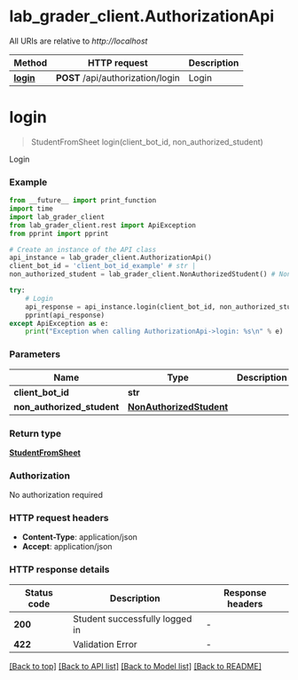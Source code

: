 # lab_grader_client.AuthorizationApi

All URIs are relative to *http://localhost*

Method | HTTP request | Description
------------- | ------------- | -------------
[**login**](AuthorizationApi.md#login) | **POST** /api/authorization/login | Login


# **login**
> StudentFromSheet login(client_bot_id, non_authorized_student)

Login

### Example

```python
from __future__ import print_function
import time
import lab_grader_client
from lab_grader_client.rest import ApiException
from pprint import pprint

# Create an instance of the API class
api_instance = lab_grader_client.AuthorizationApi()
client_bot_id = 'client_bot_id_example' # str | 
non_authorized_student = lab_grader_client.NonAuthorizedStudent() # NonAuthorizedStudent | 

try:
    # Login
    api_response = api_instance.login(client_bot_id, non_authorized_student)
    pprint(api_response)
except ApiException as e:
    print("Exception when calling AuthorizationApi->login: %s\n" % e)
```

### Parameters

Name | Type | Description  | Notes
------------- | ------------- | ------------- | -------------
 **client_bot_id** | **str**|  | 
 **non_authorized_student** | [**NonAuthorizedStudent**](NonAuthorizedStudent.md)|  | 

### Return type

[**StudentFromSheet**](StudentFromSheet.md)

### Authorization

No authorization required

### HTTP request headers

 - **Content-Type**: application/json
 - **Accept**: application/json

### HTTP response details
| Status code | Description | Response headers |
|-------------|-------------|------------------|
**200** | Student successfully logged in |  -  |
**422** | Validation Error |  -  |

[[Back to top]](#) [[Back to API list]](../README.md#documentation-for-api-endpoints) [[Back to Model list]](../README.md#documentation-for-models) [[Back to README]](../README.md)

